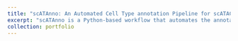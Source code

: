 ```yaml
---
title: "scATAnno: An Automated Cell Type annotation Pipeline for scATAC-seq"
excerpt: "scATAnno is a Python-based workflow that automates the annotation of single-cell ATAC-seq (scATAC-seq) data using reference atlases. It directly uses chromatin accessibility peaks as input features. scATAnno utilizes large-scale reference atlases constructed from publicly available datasets and various scATAC-seq technologies to annotate cell types in an unsupervised manner. It incorporates uncertainty score metrics to assess the confidence of cell-type assignments. The workflow has been demonstrated to accurately annotate cell types in different case studies, including PBMC, TNBC, and BCC, and can identify unknown cell populations. Overall, scATAnno expedites our understanding of cellular heterogeneity based on chromatin accessibility profiles in complex biological systems.<br/><img src='/images/scATAnno.png'>"
collection: portfolio
---
```


